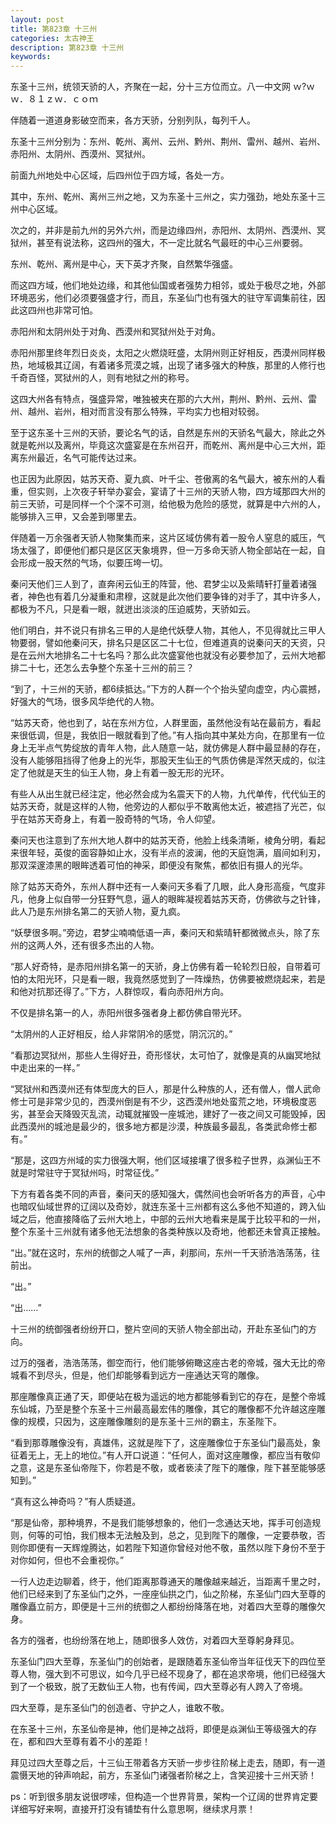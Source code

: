```yaml
---
layout: post
title: 第823章 十三州
categories: 太古神王
description: 第823章 十三州
keywords:
---
```


东圣十三州，统领天骄的人，齐聚在一起，分十三方位而立。八一中文网  ｗ?ｗｗ．８１ｚｗ．ｃｏｍ

伴随着一道道身影破空而来，各方天骄，分别列队，每列千人。

东圣十三州分别为：东州、乾州、离州、云州、黔州、荆州、雷州、越州、岩州、赤阳州、太阴州、西漠州、冥狱州。

前面九州地处中心区域，后四州位于四方域，各处一方。

其中，东州、乾州、离州三州之地，又为东圣十三州之，实力强劲，地处东圣十三州中心区域。

次之的，并非是前九州的另外六州，而是边缘四州，赤阳州、太阴州、西漠州、冥狱州，甚至有说法称，这四州的强大，不一定比就名气最旺的中心三州要弱。

东州、乾州、离州是中心，天下英才齐聚，自然繁华强盛。

而这四方域，他们地处边缘，和其他仙国或者强势力相邻，或处于极尽之地，外部环境恶劣，他们必须要强盛才行，而且，东圣仙门也有强大的驻守军调集前往，因此这四州也非常可怕。

赤阳州和太阴州处于对角、西漠州和冥狱州处于对角。

赤阳州那里终年烈日炎炎，太阳之火燃烧旺盛，太阴州则正好相反，西漠州同样极热，地域极其辽阔，有着诸多荒漠之城，出现了诸多强大的种族，那里的人修行也千奇百怪，冥狱州的人，则有地狱之州的称号。

这四大州各有特点，强盛异常，唯独被夹在那的六大州，荆州、黔州、云州、雷州、越州、岩州，相对而言没有那么特殊，平均实力也相对较弱。

至于这东圣十三州的天骄，要论名气的话，自然是东州的天骄名气最大，除此之外就是乾州以及离州，毕竟这次盛宴是在东州召开，而乾州、离州是中心三大州，距离东州最近，名气可能传达过来。

也正因为此原因，姑苏天奇、夏九疯、叶千尘、苍傲离的名气最大，被东州的人看重，但实则，上次夜子轩举办宴会，宴请了十三州的天骄人物，四方域那四大州的前三天骄，可是同样一个个深不可测，给他极为危险的感觉，就算是中六州的人，能够排入三甲，又会差到哪里去。

伴随着一万余强者天骄人物聚集而来，这片区域仿佛有着一股令人窒息的威压，气场太强了，即便他们都只是区区天象境界，但一万多命天骄人物全部站在一起，自会形成一股天然的气场，似要压垮一切。

秦问天他们三人到了，直奔闲云仙王的阵营，他、君梦尘以及紫晴轩打量着诸强者，神色也有着几分凝重和肃穆，这就是此次他们要争锋的对手了，其中许多人，都极为不凡，只是看一眼，就迸出淡淡的压迫威势，天骄如云。

他们明白，并不说只有排名三甲的人是绝代妖孽人物，其他人，不见得就比三甲人物要弱，譬如他秦问天，排名只是区区二十七位，但难道真的说秦问天的天资，只是在云州大地排名二十七名吗？那么此次盛宴他也就没有必要参加了，云州大地都排二十七，还怎么去争整个东圣十三州的前三？

“到了，十三州的天骄，都6续抵达。”下方的人群一个个抬头望向虚空，内心震撼，好强大的气场，很多风华绝代的人物。

“姑苏天奇，他也到了，站在东州方位，人群里面，虽然他没有站在最前方，看起来很低调，但是，我依旧一眼就看到了他。”有人指向其中某处方向，在那里有一位身上无半点气势绽放的青年人物，此人随意一站，就仿佛是人群中最显赫的存在，没有人能够阻挡得了他身上的光华，那股天生仙王的气质仿佛是浑然天成的，似注定了他就是天生的仙王人物，身上有着一股无形的光环。

有些人从出生就已经注定，他必然会成为名震天下的人物，九代单传，代代仙王的姑苏天奇，就是这样的人物，他旁边的人都似乎不敢离他太近，被遮挡了光芒，似乎在姑苏天奇身上，有着一股奇特的气场，令人仰望。

秦问天也注意到了东州大地人群中的姑苏天奇，他脸上线条清晰，棱角分明，看起来很年轻，英俊的面容静如止水，没有半点的波澜，他的天庭饱满，眉间如利刃，那双深邃漆黑的眼眸透着可怕的神采，即便没有聚焦，都依旧有摄人的光华。

除了姑苏天奇外，东州人群中还有一人秦问天多看了几眼，此人身形高瘦，气度非凡，他身上似自带一分狂野气息，逼人的眼眸凝视着姑苏天奇，仿佛欲与之针锋，此人乃是东州排名第二的天骄人物，夏九疯。

“妖孽很多啊。”旁边，君梦尘喃喃低语一声，秦问天和紫晴轩都微微点头，除了东州的这两人外，还有很多杰出的人物。

“那人好奇特，是赤阳州排名第一的天骄，身上仿佛有着一轮轮烈日般，自带着可怕的太阳光环，只是看一眼，我竟然感觉到了一阵燥热，仿佛要被燃烧起来，若是和他对抗那还得了。”下方，人群惊叹，看向赤阳州方向。

不仅是排名第一的人，赤阳州很多强者身上都仿佛自带光环。

“太阴州的人正好相反，给人非常阴冷的感觉，阴沉沉的。”

“看那边冥狱州，那些人生得好丑，奇形怪状，太可怕了，就像是真的从幽冥地狱中走出来的一样。”

“冥狱州和西漠州还有体型庞大的巨人，那是什么种族的人，还有僧人，僧人武命修士可是非常少见的，西漠州倒是有不少，这西漠州地处蛮荒之地，环境极度恶劣，甚至会天降毁灭乱流，动辄就摧毁一座城池，建好了一夜之间又可能毁掉，因此西漠州的城池是最少的，很多地方都是沙漠，种族最多最乱，各类武命修士都有。”

“那是，这四方州域的实力很强大啊，他们区域接壤了很多粒子世界，焱渊仙王不就是时常驻守于冥狱州吗，时常征伐。”

下方有着各类不同的声音，秦问天的感知强大，偶然间也会听听各方的声音，心中也暗叹仙域世界的辽阔以及奇妙，就连东圣十三州都有这么多他不知道的，跨入仙域之后，他直接降临了云州大地上，中部的云州大地看来是属于比较平和的一州，整个东圣十三州就有诸多他无法想象的各类种族以及奇地，他都还未曾真正接触。

“出。”就在这时，东州的统御之人喊了一声，刹那间，东州一千天骄浩浩荡荡，往前出。

“出。”

“出……”

十三州的统御强者纷纷开口，整片空间的天骄人物全部出动，开赴东圣仙门的方向。

过万的强者，浩浩荡荡，御空而行，他们能够俯瞰这座古老的帝城，强大无比的帝城看不到尽头，但是，他们却能够看到远方一座通达天穹的雕像。

那座雕像真正通了天，即便站在极为遥远的地方都能够看到它的存在，是整个帝城东仙城，乃至是整个东圣十三州最高最宏伟的雕像，其它的雕像都不允许越这座雕像的规模，只因为，这座雕像雕刻的是东圣十三州的霸主，东圣陛下。

“看到那尊雕像没有，真雄伟，这就是陛下了，这座雕像位于东圣仙门最高处，象征着无上，无上的地位。”有人开口说道：“任何人，面对这座雕像，都应当有敬仰之意，这是东圣仙帝陛下，你若是不敬，或者亵渎了陛下的雕像，陛下甚至能够感知到。”

“真有这么神奇吗？”有人质疑道。

“那是仙帝，那种境界，不是我们能够想象的，他们一念通达天地，挥手可创造规则，何等的可怕，我们根本无法触及到，总之，见到陛下的雕像，一定要恭敬，否则你即便有一天辉煌腾达，如若陛下知道你曾经对他不敬，虽然以陛下身份不至于对你如何，但也不会重视你。”

一行人边走边聊着，终于，他们距离那尊通天的雕像越来越近，当距离千里之时，他们已经来到了东圣仙门之外，一座座仙拱之门，仙之阶梯，东圣仙门四大至尊的雕像矗立前方，即便是十三州的统御之人都纷纷降落在地，对着四大至尊的雕像欠身。

各方的强者，也纷纷落在地上，随即很多人效仿，对着四大至尊躬身拜见。

东圣仙门四大至尊，东圣仙门的创始者，是跟随着东圣仙帝当年征伐天下的四位至尊人物，强大到不可思议，如今几乎已经不现身了，都在追求帝境，他们已经强大到了一个极致，脱了无数仙王人物，也有传闻，四大至尊必有人跨入了帝境。

四大至尊，是东圣仙门的创造者、守护之人，谁敢不敬。

在东圣十三州，东圣仙帝是神，他们是神之战将，即便是焱渊仙王等级强大的存在，都和四大至尊有着不小的差距！

拜见过四大至尊之后，十三仙王带着各方天骄一步步往阶梯上走去，随即，有一道震慑天地的钟声响起，前方，东圣仙门诸强者阶梯之上，含笑迎接十三州天骄！

ps：听到很多朋友说很啰嗦，但构造一个世界背景，架构一个辽阔的世界肯定要详细写好来啊，直接开打没有铺垫有什么意思啊，继续求月票！
